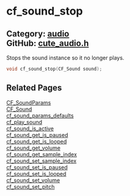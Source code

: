 [//]: # (This file is automatically generated by Cute Framework's docs parser.)
[//]: # (Do not edit this file by hand!)
[//]: # (See: https://github.com/RandyGaul/cute_framework/blob/master/samples/docs_parser.cpp)
[](../header.md ':include')

# cf_sound_stop

Category: [audio](/api_reference?id=audio)  
GitHub: [cute_audio.h](https://github.com/RandyGaul/cute_framework/blob/master/include/cute_audio.h)  
---

Stops the sound instance so it no longer plays.

```cpp
void cf_sound_stop(CF_Sound sound);
```

## Related Pages

[CF_SoundParams](/audio/cf_soundparams.md)  
[CF_Sound](/audio/cf_sound.md)  
[cf_sound_params_defaults](/audio/cf_sound_params_defaults.md)  
[cf_play_sound](/audio/cf_play_sound.md)  
[cf_sound_is_active](/audio/cf_sound_is_active.md)  
[cf_sound_get_is_paused](/audio/cf_sound_get_is_paused.md)  
[cf_sound_get_is_looped](/audio/cf_sound_get_is_looped.md)  
[cf_sound_get_volume](/audio/cf_sound_get_volume.md)  
[cf_sound_get_sample_index](/audio/cf_sound_get_sample_index.md)  
[cf_sound_set_sample_index](/audio/cf_sound_set_sample_index.md)  
[cf_sound_set_is_paused](/audio/cf_sound_set_is_paused.md)  
[cf_sound_set_is_looped](/audio/cf_sound_set_is_looped.md)  
[cf_sound_set_volume](/audio/cf_sound_set_volume.md)  
[cf_sound_set_pitch](/audio/cf_sound_set_pitch.md)  
